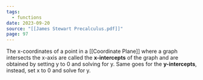 ```yaml
---
tags:
  - functions
date: 2023-09-20
source: "[[James Stewart Precalculus.pdf]]"
page: 97
---
```

The x-coordinates of a point in a [[Coordinate Plane]] where a graph intersects the x-axis are called the **x-intercepts** of the graph and are obtained by setting y to 0 and solving for y. Same goes for the **y-intercepts**, instead, set x to 0 and solve for y.